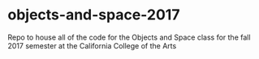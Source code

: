 # objects-and-space-2017
Repo to house all of the code for the Objects and Space class for the fall 2017 semester at the California College of the Arts
